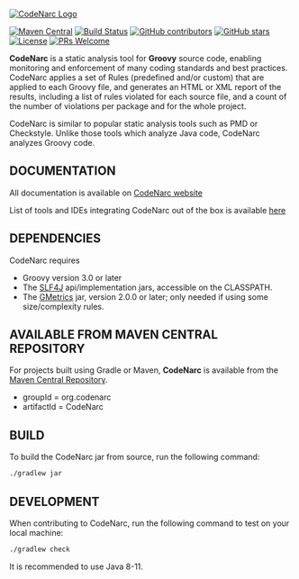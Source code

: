 <!-- markdownlint-disable MD041 -->
[![CodeNarc Logo](https://codenarc.github.io/CodeNarc/images/codenarc-logo.png)](https://codenarc.org/)

[![Maven Central](https://img.shields.io/maven-central/v/org.codenarc/CodeNarc.svg)](https://mvnrepository.com/artifact/org.codenarc/CodeNarc)
[![Build Status](https://travis-ci.org/CodeNarc/CodeNarc.svg?branch=master)](https://travis-ci.org/CodeNarc/CodeNarc)
[![GitHub contributors](https://img.shields.io/github/contributors/CodeNarc/CodeNarc.svg)](https://gitHub.com/CodeNarc/CodeNarc/graphs/contributors/)
[![GitHub stars](https://img.shields.io/github/stars/CodeNarc/CodeNarc?label=Star&maxAge=2592000)](https://GitHub.com/CodeNarc/CodeNarc/stargazers/)
[![License](https://img.shields.io/github/license/CodeNarc/CodeNarc.svg)](https://github.com/CodeNarc/CodeNarc/blob/master/LICENSE.txt)
[![PRs Welcome](https://img.shields.io/badge/PRs-welcome-brightgreen.svg?style=flat-square)](http://makeapullrequest.com)

**CodeNarc** is a static analysis tool for **Groovy** source code, enabling monitoring and enforcement of many coding standards and best practices. CodeNarc applies a set of Rules (predefined and/or custom) that are applied to each Groovy file, and generates an HTML or XML report of the results, including a list of rules violated for each source file, and a count of the number of violations per package and for the whole project.

CodeNarc is similar to popular static analysis tools such as PMD or Checkstyle. Unlike those tools which analyze Java code, CodeNarc analyzes Groovy code.

## DOCUMENTATION

All documentation is available on [CodeNarc website](https://codenarc.github.io/CodeNarc/)

List of tools and IDEs integrating CodeNarc out of the box is available [here](https://codenarc.github.io/CodeNarc/codenarc-other-tools-frameworks.html)

## DEPENDENCIES

CodeNarc requires

- Groovy version 3.0 or later
- The [SLF4J](https://www.slf4j.org/) api/implementation jars, accessible on the CLASSPATH.
- The [GMetrics](http://gmetrics.org) jar, version 2.0.0 or later; only needed if using some size/complexity rules.

## AVAILABLE FROM MAVEN CENTRAL REPOSITORY

For projects built using Gradle or Maven, **CodeNarc** is available from the [Maven Central Repository]((https://mvnrepository.com/artifact/org.codenarc/CodeNarc)).

- groupId = org.codenarc
- artifactId = CodeNarc

## BUILD

To build the CodeNarc jar from source, run the following command:

```bash
./gradlew jar
```

## DEVELOPMENT

When contributing to CodeNarc, run the following command to test on your local machine:

```bash
./gradlew check
```

It is recommended to use Java 8-11.
